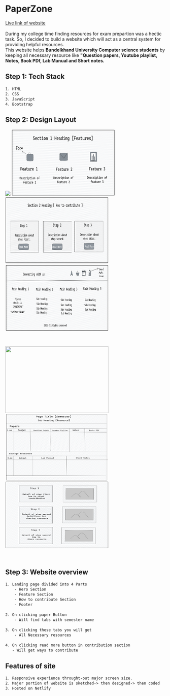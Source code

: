 # PaperZone

[Live link of website](https://paperzone.netlify.app/)<br>
<br>
During my college time finding resources for exam prepartion was a hectic task. So, I decided to build a website which will
act as a central system for providing helpful resources.<br>
This website helps **Bundelkhand University Computer science students** by keeping all necessary resource like **"Question papers, Youtube playlist, Notes, Book PDf, Lab Manual and Short notes.**

## Step 1: Tech Stack
```
1. HTML
2. CSS
3. JavaScript
4. Bootstrap
```
## Step 2: Design Layout

<p float="left">
  <img src="readme_assets/Paperzone_landingpage.png" width="325" />
  <img src="readme_assets/Paperzone_featuresection.png" width="325" height=210 /> 
  <img src="readme_assets/Paperzone_contributionsection.png" width="325" height=210 />
  <img src="readme_assets/Paperzone_footer.png" width="325" height=210 />
</p>
<br>
<p float="left">
  <img src="readme_assets/Resourcepage.png" width="325" height=210 /> 
  <img src="readme_assets/Semesterpage.png" width="325" height=210 />
  <img src="readme_assets/contributiopage.png" width="325" height=210 />
</p>
<br>


## Step 3: Website overview
```
1. Landing page divided into 4 Parts
    - Hero Section
    - Feature Section
    - How to contribute Section
    - Footer
    
2. On clicking paper Button 
    - Will find tabs with semester name 
    
3. On clicking these tabs you will get 
    - All Necessary resources
    
4. On clicking read more button in contribution section
   - Will get ways to contribute
```

## Features of site
```
1. Responsive experience throught-out major screen size.
2. Major portion of website is sketched-> then designed-> then coded
3. Hosted on Netlify
